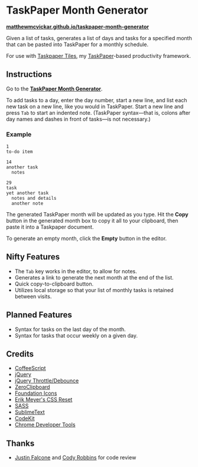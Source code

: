 # TaskPaper Month Generator

**[matthewmcvickar.github.io/taskpaper-month-generator](http://matthewmcvickar.github.io/taskpaper-month-generator)**

Given a list of tasks, generates a list of days and tasks for a specified month that can be pasted into TaskPaper for a monthly schedule.

For use with [Taskpaper Tiles](https://github.com/matthewmcvickar/taskpapertiles), my [TaskPaper](http://www.hogbaysoftware.com/products/taskpaper)-based productivity framework.


## Instructions

Go to the **[TaskPaper Month Generator](http://matthewmcvickar.github.io/taskpaper-month-generator)**.

To add tasks to a day, enter the day number, start a new line, and list each new task on a new line, like you would in TaskPaper. Start a new line and press `Tab` to start an indented note. (TaskPaper syntax—that is, colons after day names and dashes in front of tasks—is not necessary.)

### Example

```
1
to-do item

14
another task
  notes

29
task
yet another task
  notes and details
  another note
```

The generated TaskPaper month will be updated as you type. Hit the **Copy** button in the generated month box to copy it all to your clipboard, then paste it into a Taskpaper document.

To generate an empty month, click the **Empty** button in the editor.


## Nifty Features

- The `Tab` key works in the editor, to allow for notes.
- Generates a link to generate the next month at the end of the list.
- Quick copy-to-clipboard button.
- Utilizes local storage so that your list of monthly tasks is retained between visits.


## Planned Features

- Syntax for tasks on the last day of the month.
- Syntax for tasks that occur weekly on a given day.


## Credits

- [CoffeeScript](http://coffeescript.org/)
- [jQuery](http://jquery.com/)
- [jQuery Throttle/Debounce](http://benalman.com/projects/jquery-throttle-debounce-plugin/)
- [ZeroClipboard](http://zeroclipboard.org/)
- [Foundation Icons](http://zurb.com/playground/foundation-icon-fonts-3)
- [Erik Meyer's CSS Reset](http://meyerweb.com/eric/tools/css/reset/)
- [SASS](http://sass-lang.com/)
- [SublimeText](http://www.sublimetext.com/)
- [CodeKit](https://incident57.com/codekit/)
- [Chrome Developer Tools](https://developer.chrome.com/devtools)


## Thanks

- [Justin Falcone](http://github.com/modernserf) and [Cody Robbins](http://github.com/codyrobbins) for code review
